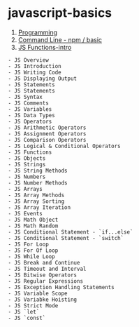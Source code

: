 # javascript-basics

1. [Programming](https://github.com/amirahnasihah/javascript-basics/tree/main/01-programming)
2. [Command Line - npm / basic](https://github.com/amirahnasihah/javascript-basics/tree/main/02-command-line)
3. [JS Functions-intro](https://github.com/amirahnasihah/javascript-basics/tree/main/03-functions-intro)

```
- JS Overview
- JS Introduction
- JS Writing Code
- JS Displaying Output
- JS Statements
- JS Statements
- JS Syntax
- JS Comments
- JS Variables
- JS Data Types
- JS Operators
- JS Arithmetic Operators
- JS Assignment Operators
- JS Comparison Operators
- JS Logical & Conditional Operators
- JS Functions
- JS Objects
- JS Strings
- JS String Methods
- JS Numbers
- JS Number Methods
- JS Arrays
- JS Array Methods
- JS Array Sorting
- JS Array Iteration
- JS Events
- JS Math Object
- JS Math Random
- JS Conditional Statement - `if...else`
- JS Conditional Statement - `switch`
- JS For Loop
- JS For Of Loop
- JS While Loop
- JS Break and Continue
- JS Timeout and Interval
- JS Bitwise Operators
- JS Regular Expressions
- JS Exception Handling Statements
- JS Variable Scope
- JS Variabke Hoisting
- JS Strict Mode
- JS `let`
- JS `const`
```
